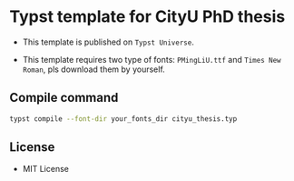 # Typst template for CityU PhD thesis
- This template is published on `Typst Universe`.

- This template requires two type of fonts: `PMingLiU.ttf` and `Times New Roman`, pls download them by yourself.

## Compile command
```sh
typst compile --font-dir your_fonts_dir cityu_thesis.typ
```

## License
- MIT License
